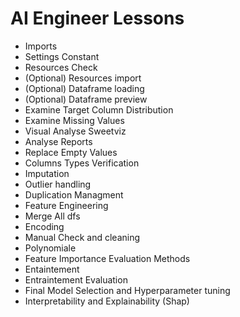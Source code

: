 # AI Engineer Lessons


- Imports
- Settings Constant
- Resources Check
- (Optional) Resources import
- (Optional) Dataframe loading
- (Optional) Dataframe preview
- Examine Target Column Distribution
- Examine Missing Values
- Visual Analyse Sweetviz
- Analyse Reports
- Replace Empty Values
- Columns Types Verification
- Imputation
- Outlier handling
- Duplication Managment
- Feature Engineering
- Merge All dfs
- Encoding
- Manual Check and cleaning
- Polynomiale
- Feature Importance Evaluation Methods
- Entaintement 
- Entraintement Evaluation
- Final Model Selection and Hyperparameter tuning
- Interpretability and Explainability (Shap)